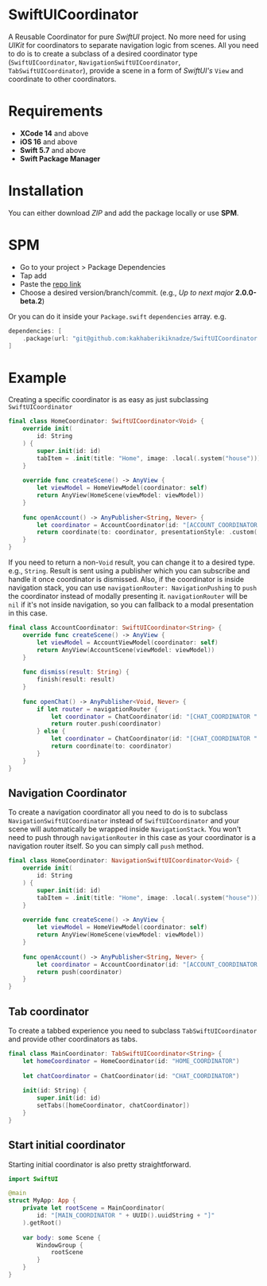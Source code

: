 # SwiftUICoordinator

A Reusable Coordinator for pure *SwiftUI* project. No more need for using *UIKit* for coordinators to separate navigation logic from scenes. All you need to do is to create a subclass of a desired coordinator type (`SwiftUICoordinator`, `NavigationSwiftUICoordinator`, `TabSwiftUICoordinator`), provide a scene in a form of *SwiftUI's* `View` and coordinate to other coordinators.

# Requirements
- **XCode 14** and above
- **iOS 16** and above
- **Swift 5.7** and above
- **Swift Package Manager**

# Installation
You can either download *ZIP* and add the package locally or use **SPM**.

# SPM
- Go to your project > Package Dependencies
- Tap add
- Paste the [repo link](git@github.com:kakhaberikiknadze/SwiftUICoordinator.git)
- Choose a desired version/branch/commit. (e.g., *Up to next major* **2.0.0-beta.2**)

Or you can do it inside your `Package.swift` `dependencies` array.
e.g.
``` Swift
dependencies: [
    .package(url: "git@github.com:kakhaberikiknadze/SwiftUICoordinator.git", from: "2.0.0-beta.2")
]
```

# Example
Creating a specific coordinator is as easy as just subclassing `SwiftUICoordinator`
``` Swift
final class HomeCoordinator: SwiftUICoordinator<Void> {
    override init(
        id: String
    ) {
        super.init(id: id)
        tabItem = .init(title: "Home", image: .local(.system("house"))) // Tab item used in case it's inside tab view.
    }
    
    override func createScene() -> AnyView {
        let viewModel = HomeViewModel(coordinator: self)
        return AnyView(HomeScene(viewModel: viewModel))
    }
    
    func openAccount() -> AnyPublisher<String, Never> {
        let coordinator = AccountCoordinator(id: "[ACCOUNT_COORDINATOR " + UUID().uuidString + "]")
        return coordinate(to: coordinator, presentationStyle: .custom(.scale))
    }
}
```

If you need to return a non-`Void` result, you can change it to a desired type. e.g., `String`. Result is sent using a publisher which you can subscribe and handle it once coordinator is dismissed. Also, if the coordinator is inside navigation stack, you can use `navigationRouter: NavigationPushing` to `push` the coordinator instead of modally presenting it. `navigationRouter` will be `nil` if it's not inside navigation, so you can fallback to a modal presentation in this case.

``` Swift
final class AccountCoordinator: SwiftUICoordinator<String> {
    override func createScene() -> AnyView {
        let viewModel = AccountViewModel(coordinator: self)
        return AnyView(AccountScene(viewModel: viewModel))
    }
    
    func dismiss(result: String) {
        finish(result: result)
    }
    
    func openChat() -> AnyPublisher<Void, Never> {
        if let router = navigationRouter {
            let coordinator = ChatCoordinator(id: "[CHAT_COORDINATOR " + UUID().uuidString + "]")
            return router.push(coordinator)
        } else {
            let coordinator = ChatCoordinator(id: "[CHAT_COORDINATOR " + UUID().uuidString + "]")
            return coordinate(to: coordinator)
        }
    }
}
```

## Navigation Coordinator
To create a navigation coordinator all you need to do is to subclass `NavigationSwiftUICoordinator` instead of `SwiftUICoordinator` and your scene will automatically be wrapped inside `NavigationStack`. You won't need to push through `navigationRouter` in this case as your coordinator is a navigation router itself. So you can simply call `push` method.

``` Swift
final class HomeCoordinator: NavigationSwiftUICoordinator<Void> {
    override init(
        id: String
    ) {
        super.init(id: id)
        tabItem = .init(title: "Home", image: .local(.system("house"))) // Tab item used in case it's inside tab view.
    }
    
    override func createScene() -> AnyView {
        let viewModel = HomeViewModel(coordinator: self)
        return AnyView(HomeScene(viewModel: viewModel))
    }
    
    func openAccount() -> AnyPublisher<String, Never> {
        let coordinator = AccountCoordinator(id: "[ACCOUNT_COORDINATOR " + UUID().uuidString + "]")
        return push(coordinator)
    }
}
```

## Tab coordinator
To create a tabbed experience you need to subclass `TabSwiftUICoordinator` and provide other coordinators as tabs.

``` Swift
final class MainCoordinator: TabSwiftUICoordinator<String> {
    let homeCoordinator = HomeCoordinator(id: "HOME_COORDINATOR")
    
    let chatCoordinator = ChatCoordinator(id: "CHAT_COORDINATOR")
    
    init(id: String) {
        super.init(id: id)
        setTabs([homeCoordinator, chatCoordinator])
    }
}
```

## Start initial coordinator
Starting initial coordinator is also pretty straightforward.

``` Swift
import SwiftUI

@main
struct MyApp: App {
    private let rootScene = MainCoordinator(
        id: "[MAIN_COORDINATOR " + UUID().uuidString + "]"
    ).getRoot()
    
    var body: some Scene {
        WindowGroup {
            rootScene
        }
    }
}
```

